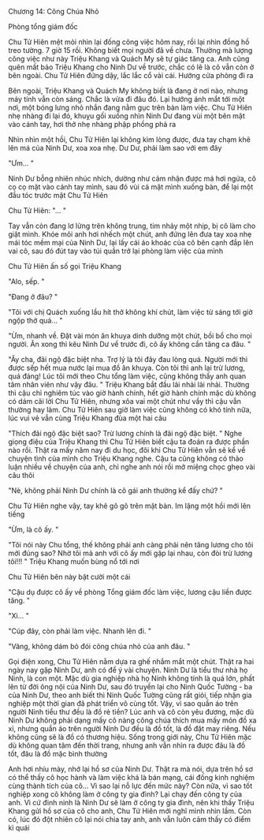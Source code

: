 




Chương 14: Công Chúa Nhỏ


Phòng tổng giám đốc

Chu Tử Hiên mệt mỏi nhìn lại đống công việc hôm nay, rồi lại nhìn đồng hồ treo tường. 7 giờ 15 rồi. Không biết mọi người đã về chưa. Thường mà lượng công việc như này Triệu Khang và Quách My sẽ tự giác tăng ca. Anh cũng quên mất bảo Triệu Khang cho Ninh Dư về trước, chắc có lẽ là cô vẫn còn ở bên ngoài. Chu Tử Hiên đứng dậy, lắc lắc cổ vài cái. Hướng cửa phòng đi ra

Bên ngoài, Triệu Khang và Quách My không biết là đang ở nơi nào, nhưng máy tính vẫn còn sáng. Chắc là vừa đi đâu đó. Lại hướng ánh mắt tới một nơi, một bóng lưng nhỏ nhắn đang nằm gục trên bàn làm việc. Chu Tử Hiên nhẹ nhàng đi lại đó, khuỵu gối xuống nhìn Ninh Dư đang vùi một bên mặt vào cánh tay, hơi thở nhẹ nhàng phập phồng phả ra

Nhìn nhìn một hồi, Chu Tử Hiên lại không kìm lòng được, đưa tay chạm khẽ lên má của Ninh Dư, xoa xoa nhẹ. Dư Dư, phải làm sao với em đây

"Ưm... "

Ninh Dư bỗng nhiên nhúc nhích, dường như cảm nhận được má hơi ngứa, cô cọ cọ mặt vào cánh tay mình, sau đó vùi cả mặt mình xuống bàn, để lại một đầu tóc trước mặt Chu Tử Hiên

Chu Tử Hiên: "... "

Tay vẫn còn đang lơ lửng trên không trung, tim nhảy một nhịp, bị cô làm cho giật mình. Khóe môi anh hơi nhếch một chút, anh đứng lên đưa tay xoa nhẹ mái tóc mềm mại của Ninh Dư, lại lấy cái áo khoác của cô bên cạnh đắp lên vai cô, sau đó đút tay vào túi quần trở lại phòng làm việc của mình

Chu Tử Hiên ấn số gọi Triệu Khang

"Alo, sếp. "

"Đang ở đâu? "

"Tôi với chị Quách xuống lầu hít thở không khí chút, làm việc từ sáng tới giờ ngộp thở quá... "

"Ừm, nhanh về. Đặt vài món ăn khuya dinh dưỡng một chút, bồi bổ cho mọi người. Ăn xong thì kêu Ninh Dư về trước đi, cô ấy không cần tăng ca đâu. "



"Ây cha, đãi ngộ đặc biệt nha. Trợ lý là tôi đây đau lòng quá. Người mới thì được sếp hết mua nước lại mua đồ ăn khuya. Còn tôi thì anh lại trừ lương, quá đáng! Lúc tôi mới theo Chu tổng làm việc, cũng không thấy anh quan tâm nhân viên như vậy đâu. " Triệu Khang bắt đầu lải nhải lải nhải. Thường thì cậu chỉ nghiêm túc vào giờ hành chính, hết giờ hành chính mặc dù không có dám cãi lời Chu Tử Hiên, nhưng xõa vai một chút như vầy thì cậu vẫn thường hay làm. Chu Tử Hiên sau giờ làm việc cũng không có khó tính nữa, lúc vui vẻ vẫn cùng Triệu Khang đùa một hai câu

"Thích đãi ngộ đặc biệt sao? Trừ lương chính là đãi ngộ đặc biệt. " Nghe giọng điệu của Triệu Khang thì Chu Tử Hiên biết cậu ta đoán ra được phần nào rồi. Thật ra mấy năm nay đi du học, đôi khi Chu Tử Hiên vẫn sẽ kể về chuyện tình của mình cho Triệu Khang nghe. Cậu ta cũng không có thảo luận nhiều về chuyện của anh, chỉ nghe anh nói rồi mở miệng chọc ghẹo vài câu thôi

"Nè, không phải Ninh Dư chính là cô gái anh thường kể đấy chứ? "

Chu Tử Hiên nghe vậy, tay khẽ gõ gõ trên mặt bàn. Im lặng một hồi mới lên tiếng

"Ừm, là cô ấy. "

"Tôi nói này Chu tổng, thế không phải anh càng phải nên tăng lương cho tôi mới đúng sao? Nhờ tôi mà anh với cô ấy mới gặp lại nhau, còn đòi trừ lương tôi!!! " Triệu Khang muốn bùng nổ tới nơi

Chu Tử Hiên bên này bật cười một cái

"Cậu dụ được cô ấy về phòng Tổng giám đốc làm việc, lương cậu liền được tăng. "

"Xì... "

"Cúp đây, còn phải làm việc. Nhanh lên đi. "

"Vâng, không dám bỏ đói công chúa nhỏ của anh đâu. "

Gọi điện xong, Chu Tử Hiên nằm dựa ra ghế nhắm mắt một chút. Thật ra hai ngày nay gặp Ninh Dư, anh có để ý vài chuyện. Ninh Dư là tiểu thư nhà họ Ninh, là con một. Mặc dù gia nghiệp nhà họ Ninh không tính là quá lớn, phất lên từ đời ông nội của Ninh Dư, sau đó truyền lại cho Ninh Quốc Tường - ba của Ninh Dư, theo anh biết thì Ninh Quốc Tường cũng rất giỏi, tiếp nhận gia nghiệp một thời gian đã phát triển vô cùng tốt. Vậy, vì sao quần áo trên người Ninh tiểu thư đều là đồ rẻ tiền? Lúc anh và cô còn yêu đương, mặc dù Ninh Dư không phải dạng mấy cô nàng công chúa thích mua mấy món đồ xa xỉ, nhưng quần áo trên người Ninh Dư đều là đồ tốt, là đồ đặt may riêng. Nếu không cũng sẽ là đồ có thương hiệu. Sống trong giới này, Chu Tử Hiên mặc dù không quan tâm đến thời trang, nhưng anh vẫn nhìn ra được đâu là đồ tốt, đâu là đồ mặc bình thường

Anh hơi nhíu mày, nhớ lại hồ sơ của Ninh Dư. Thật ra mà nói, dựa trên hồ sơ có thể thấy cô học hành và làm việc khá là bán mạng, cái đống kinh nghiệm cùng thành tích của cô... Vì sao lại nỗ lực đến mức này? Còn nữa, vì sao tốt nghiệp xong cô không làm ở công ty gia đình? Lại chạy đến công ty của anh. Vì cứ đinh ninh là Ninh Dư sẽ làm ở công ty gia đình, nên khi thấy Triệu Khang gửi hồ sơ của cô cho anh, Chu Tử Hiên mới nghĩ mình nhìn lầm. Còn có, lúc đó đột nhiên cô lại nói chia tay anh, anh vẫn luôn cảm thấy có điểm kì quái




